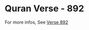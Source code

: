 # Quran Verse - 892 

For more infos, See [Verse 892](https://www.quranbookk.com/quran/search?q=892)